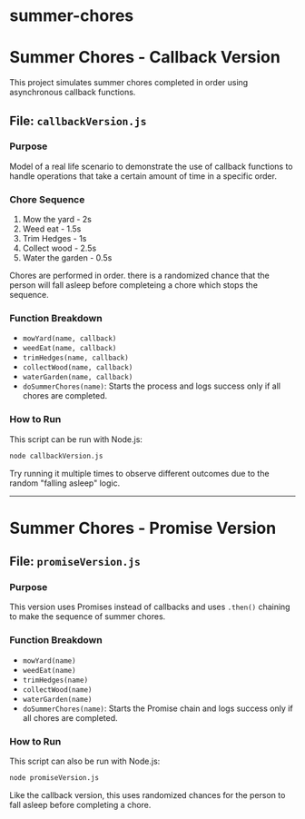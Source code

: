 # summer-chores

# Summer Chores - Callback Version

This project simulates summer chores completed in order using asynchronous callback functions.

## File: `callbackVersion.js`

### Purpose

Model of a real life scenario to demonstrate the use of callback functions to handle operations that take a certain amount of time in a specific order.

### Chore Sequence

1. Mow the yard - 2s
2. Weed eat - 1.5s
3. Trim Hedges - 1s
4. Collect wood - 2.5s
5. Water the garden - 0.5s

Chores are performed in order. there is a randomized chance that the person will fall asleep before completeing a chore which stops the sequence.

### Function Breakdown

- `mowYard(name, callback)`
- `weedEat(name, callback)`
- `trimHedges(name, callback)`
- `collectWood(name, callback)`
- `waterGarden(name, callback)`
- `doSummerChores(name)`: Starts the process and logs success only if all chores are completed.

### How to Run

This script can be run with Node.js:

```bash
node callbackVersion.js
```

Try running it multiple times to observe different outcomes due to the random "falling asleep" logic.


---

# Summer Chores - Promise Version

## File: `promiseVersion.js`

### Purpose

This version uses Promises instead of callbacks and uses `.then()` chaining to make the sequence of summer chores.

### Function Breakdown

- `mowYard(name)`
- `weedEat(name)`
- `trimHedges(name)`
- `collectWood(name)`
- `waterGarden(name)`
- `doSummerChores(name)`: Starts the Promise chain and logs success only if all chores are completed.

### How to Run

This script can also be run with Node.js:

```bash
node promiseVersion.js
```

Like the callback version, this uses randomized chances for the person to fall asleep before completing a chore.